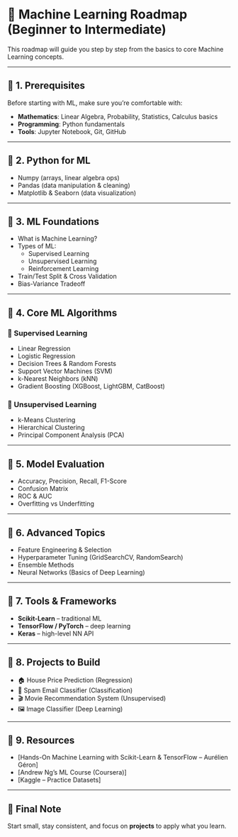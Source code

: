 # 🚀 Machine Learning Roadmap (Beginner to Intermediate)

This roadmap will guide you step by step from the basics to core Machine Learning concepts.  

---

## 📌 1. Prerequisites
Before starting with ML, make sure you’re comfortable with:
- **Mathematics**: Linear Algebra, Probability, Statistics, Calculus basics  
- **Programming**: Python fundamentals  
- **Tools**: Jupyter Notebook, Git, GitHub  

---

## 📌 2. Python for ML
- Numpy (arrays, linear algebra ops)  
- Pandas (data manipulation & cleaning)  
- Matplotlib & Seaborn (data visualization)  

---

## 📌 3. ML Foundations
- What is Machine Learning?  
- Types of ML:  
  - Supervised Learning  
  - Unsupervised Learning  
  - Reinforcement Learning  
- Train/Test Split & Cross Validation  
- Bias-Variance Tradeoff  

---

## 📌 4. Core ML Algorithms
### 🔹 Supervised Learning
- Linear Regression  
- Logistic Regression  
- Decision Trees & Random Forests  
- Support Vector Machines (SVM)  
- k-Nearest Neighbors (kNN)  
- Gradient Boosting (XGBoost, LightGBM, CatBoost)  

### 🔹 Unsupervised Learning
- k-Means Clustering  
- Hierarchical Clustering  
- Principal Component Analysis (PCA)  

---

## 📌 5. Model Evaluation
- Accuracy, Precision, Recall, F1-Score  
- Confusion Matrix  
- ROC & AUC  
- Overfitting vs Underfitting  

---

## 📌 6. Advanced Topics
- Feature Engineering & Selection  
- Hyperparameter Tuning (GridSearchCV, RandomSearch)  
- Ensemble Methods  
- Neural Networks (Basics of Deep Learning)  

---

## 📌 7. Tools & Frameworks
- **Scikit-Learn** – traditional ML  
- **TensorFlow / PyTorch** – deep learning  
- **Keras** – high-level NN API  

---

## 📌 8. Projects to Build
- 🏠 House Price Prediction (Regression)  
- 📧 Spam Email Classifier (Classification)  
- 🎬 Movie Recommendation System (Unsupervised)  
- 🖼️ Image Classifier (Deep Learning)  

---

## 📌 9. Resources
- [Hands-On Machine Learning with Scikit-Learn & TensorFlow – Aurélien Géron]  
- [Andrew Ng’s ML Course (Coursera)]  
- [Kaggle – Practice Datasets]  

---

## 🎯 Final Note
Start small, stay consistent, and focus on **projects** to apply what you learn.  
